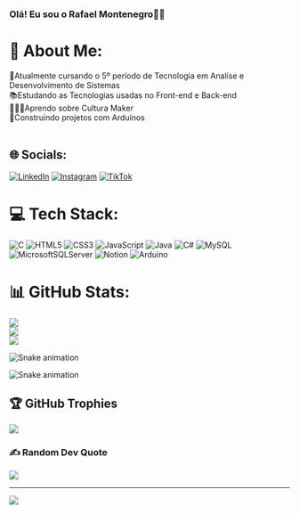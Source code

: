 ### Olá! Eu sou o Rafael Montenegro👋🏽

# 💫 About Me:
🏫Atualmente cursando o 5º período de Tecnologia em Analíse e Desenvolvimento de Sistemas<br>📚Estudando as Tecnologias usadas no Front-end e Back-end<br>👨🏽‍💻Aprendo sobre Cultura Maker<br>🤖Construindo projetos com Arduínos<br><br> </ul>


## 🌐 Socials:
[![LinkedIn](https://img.shields.io/badge/LinkedIn-%230077B5.svg?logo=linkedin&logoColor=white)](https://linkedin.com/in/https://www.linkedin.com/in/rafael-montenegro-marques-da-silva/) [![Instagram](https://img.shields.io/badge/Instagram-%23E4405F.svg?logo=Instagram&logoColor=white)](https://instagram.com/rafael.mmsilva)  [![TikTok](https://img.shields.io/badge/TikTok-%23000000.svg?logo=TikTok&logoColor=white)](https://tiktok.com/@rafa_mms03) 

# 💻 Tech Stack:
![C](https://img.shields.io/badge/c-%2300599C.svg?style=for-the-badge&logo=c&logoColor=white) ![HTML5](https://img.shields.io/badge/html5-%23E34F26.svg?style=for-the-badge&logo=html5&logoColor=white) ![CSS3](https://img.shields.io/badge/css3-%231572B6.svg?style=for-the-badge&logo=css3&logoColor=white) ![JavaScript](https://img.shields.io/badge/javascript-%23323330.svg?style=for-the-badge&logo=javascript&logoColor=%23F7DF1E) ![Java](https://img.shields.io/badge/java-%23ED8B00.svg?style=for-the-badge&logo=java&logoColor=white) ![C#](https://img.shields.io/badge/c%23-%23239120.svg?style=for-the-badge&logo=c-sharp&logoColor=white) ![MySQL](https://img.shields.io/badge/mysql-%2300f.svg?style=for-the-badge&logo=mysql&logoColor=white) ![MicrosoftSQLServer](https://img.shields.io/badge/Microsoft%20SQL%20Sever-CC2927?style=for-the-badge&logo=microsoft%20sql%20server&logoColor=white) ![Notion](https://img.shields.io/badge/Notion-%23000000.svg?style=for-the-badge&logo=notion&logoColor=white) ![Arduino](https://img.shields.io/badge/-Arduino-00979D?style=for-the-badge&logo=Arduino&logoColor=white)
# 📊 GitHub Stats:
![](https://github-readme-stats.vercel.app/api?username=rafamms013&theme=tokyonight&hide_border=false&include_all_commits=true&count_private=false)<br/>
![](https://github-readme-streak-stats.herokuapp.com/?user=rafamms013&theme=tokyonight&hide_border=false)<br/>
![](https://github-readme-stats.vercel.app/api/top-langs/?username=rafamms013&theme=tokyonight&hide_border=false&include_all_commits=true&count_private=false&layout=compact)

<div>
  
 ![Snake animation](https://github.com/rafamms013/rafamms013/blob/output/github-contribution-grid-snake.svg)

 ![Snake animation](https://github.com/{{rafamms013}}/{{rafamms013}}/blob/output/github-contribution-grid-snake.svg)
 
 
  </div>

## 🏆 GitHub Trophies
![](https://github-profile-trophy.vercel.app/?username=rafamms013&theme=juicyfresh&no-frame=false&no-bg=false&margin-w=4)
 
### ✍️ Random Dev Quote
![](https://quotes-github-readme.vercel.app/api?type=horizontal&theme=tokyonight)

---
[![](https://visitcount.itsvg.in/api?id=rafamms013&icon=2&color=1)](https://visitcount.itsvg.in)

<!-- Proudly created with GPRM ( https://gprm.itsvg.in ) -->
 
 
  
  
 
  
